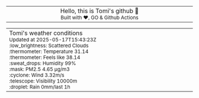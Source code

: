 
<div align="center">
<table>
<tbody>
<td align="center">
<img width="2000" height="0"><br>
Hello, this is Tomi's github 👋<br>
<sup>Built with ❤️, GO & Github Actions</sup><br>
<img width="2000" height="0">
</td>
</tbody>
</table>
</div>
<table>
<tbody>
<td align="left">
<img width="2000" height="0"><br>
Tomi's weather conditions<br>
<sup>Updated at 2025-05-17T15:43:23Z</sup><br>
<sup>:low_brightness: Scattered Clouds</sup><br>
<sup>:thermometer: Temperature 31.14 </sup><br>
<sup>:thermometer: Feels like 38.14</sup><br>
<sup>:sweat_drops: Humidity 99%</sup><br>
<sup>:mask: PM2.5 4.65 μg/m3</sup><br>
<sup>:cyclone: Wind 3.32m/s </sup><br>
<sup>:telescope: Visibility 10000m </sup><br>
<sup>:droplet: Rain 0mm/last 1h </sup><br>
<img width="2000" height="0">
</td>
<td align="left">
<img width="2000" height="0"><br>
<br>
<img width="2000" height="0">
</td>
</tbody>
</table>
</div>
    